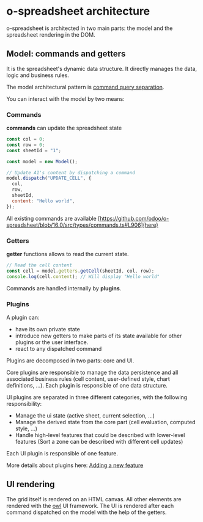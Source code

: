 # o-spreadsheet architecture

o-spreadsheet is architected in two main parts: the model and the spreadsheet rendering in the DOM.

## Model: commands and getters

It is the spreadsheet's dynamic data structure. It directly manages the data, logic and business rules.

The model architectural pattern is [command query separation](https://en.wikipedia.org/wiki/Command%E2%80%93query_separation).

You can interact with the model by two means:

### Commands

**commands** can update the spreadsheet state

```javascript
const col = 0;
const row = 0;
const sheetId = "1";

const model = new Model();

// Update A1's content by dispatching a command
model.dispatch("UPDATE_CELL", {
  col,
  row,
  sheetId,
  content: "Hello world",
});
```

All existing commands are available [https://github.com/odoo/o-spreadsheet/blob/16.0/src/types/commands.ts#L906](here)

### Getters

**getter** functions allows to read the current state.

```javascript
// Read the cell content
const cell = model.getters.getCell(sheetId, col, row);
console.log(cell.content); // Will display "Hello world"
```

Commands are handled internally by **plugins**.

### Plugins

A plugin can:

- have its own private state
- introduce new getters to make parts of its state available for other plugins or the user interface.
- react to any dispatched command

Plugins are decomposed in two parts: core and UI.

Core plugins are responsible to manage the data persistence and all associated business rules (cell content, user-defined style, chart definitions, ...). Each plugin is responsible of one data structure.

UI plugins are separated in three different categories, with the following responsibility:

- Manage the ui state (active sheet, current selection, ...)
- Manage the derived state from the core part (cell evaluation, computed style, ...)
- Handle high-level features that could be described with lower-level features (Sort a zone can be described with different cell updates)

Each UI plugin is responsible of one feature.

More details about plugins here: [Adding a new feature](./business_feature.md)

## UI rendering

The grid itself is rendered on an HTML canvas.
All other elements are rendered with the [owl](https://github.com/odoo/owl) UI framework.
The UI is rendered after each command dispatched on the model with the help of the getters.
